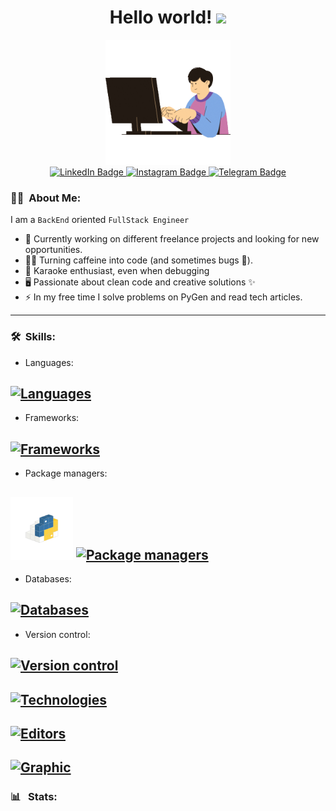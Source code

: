 <h1 align="center">
  Hello world!
  <img src="https://media.giphy.com/media/hvRJCLFzcasrR4ia7z/giphy.gif" width="30px">
</h1>
<div id="header" align="center">
  <img src="logo1.gif" width="200"/>
</div>
<div id="badges" align="center">
  <a href="https://www.linkedin.com/in/kelevv/">
    <img src="https://img.shields.io/badge/LinkedIn-blue?style=flat&logo=linkedin&logoColor=white" alt="LinkedIn Badge"/>
  </a>
  <a href="https://www.instagram.com/u_should_hire_me/">
    <img src="https://img.shields.io/badge/Instagram-purple?style=flat&logo=instagram&logoColor=white" alt="Instagram Badge"/>
  </a>
  <a href="https://t.me/malikinsdev">
    <img src="https://img.shields.io/badge/Telegram-blue?style=flat&logo=telegram&logoColor=white" alt="Telegram Badge"/>
  </a>
</div>

### :man_technologist: &nbsp;About Me:

I am a `BackEnd` oriented `FullStack Engineer`

-   🔭 Currently working on different freelance projects and looking for new opportunities.
-   👨‍💻 Turning caffeine into code (and sometimes bugs 🐛).
-   🎤 Karaoke enthusiast, even when debugging
-   🖥️ Passionate about clean code and creative solutions ✨
-   ⚡ In my free time I solve problems on PyGen and read tech articles.

---

### :hammer_and_wrench: &nbsp;Skills:

-   Languages:

## [![Languages](https://skillicons.dev/icons?i=js,py,c)](https://skillicons.dev)

-   Frameworks:

## [![Frameworks](https://skillicons.dev/icons?i=nodejs,django,express,flask,fastapi)](https://skillicons.dev)

-   Package managers:

## <img src="pip.png" width="100"/> [![Package managers](https://skillicons.dev/icons?i=npm)](https://skillicons.dev)

-   Databases:

## [![Databases](https://skillicons.dev/icons?i=mongodb,postgres,redis,sqlite,sequelize)](https://skillicons.dev)

-   Version control:

## [![Version control](https://skillicons.dev/icons?i=git,gitlab,github,bitbucket)](https://skillicons.dev)

## [![Technologies](https://skillicons.dev/icons?i=js,py,nodejs,django,express,flask,git,gitlab,postman,jenkins,,mongodb,postgres,redis,sqlite,sequelize,threejs,npm,html,css,c,docker,bitbucket,bootstrap,blender,autocad,discord,pycharm,sublime,unity,ubuntu,vim,vscode,windows)](https://skillicons.dev)

## [![Editors](https://skillicons.dev/icons?i=js,py,nodejs,django,express,flask,git,gitlab,postman,jenkins,,mongodb,postgres,redis,sqlite,sequelize,threejs,npm,html,css,c,docker,bitbucket,bootstrap,blender,autocad,discord,pycharm,sublime,unity,ubuntu,vim,vscode,windows)](https://skillicons.dev)

## [![Graphic](https://skillicons.dev/icons?i=js,py,nodejs,django,express,flask,git,gitlab,postman,jenkins,,mongodb,postgres,redis,sqlite,sequelize,threejs,npm,html,css,c,docker,bitbucket,bootstrap,blender,autocad,discord,pycharm,sublime,unity,ubuntu,vim,vscode,windows)](https://skillicons.dev)

### :bar_chart:  &nbsp;Stats:
